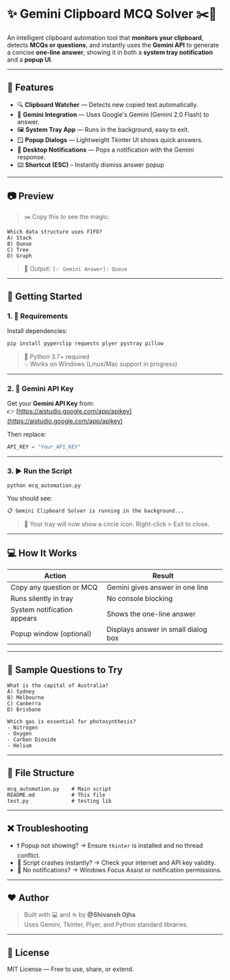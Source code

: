 # ✨ Gemini Clipboard MCQ Solver ✂️🤖

An intelligent clipboard automation tool that **monitors your clipboard**, detects **MCQs or questions**, and instantly uses the **Gemini API** to generate a concise **one-line answer**, showing it in both a **system tray notification** and a **popup UI**.

---

## 📌 Features

- 🔍 **Clipboard Watcher** — Detects new copied text automatically.
- 🧠 **Gemini Integration** — Uses Google's Gemini (Gemini 2.0 Flash) to answer.
- 🖼️ **System Tray App** — Runs in the background, easy to exit.
- 🪟 **Popup Dialogs** — Lightweight Tkinter UI shows quick answers.
- 🔔 **Desktop Notifications** — Pops a notification with the Gemini response.
- ⌨️ **Shortcut (ESC)** – Instantly dismiss answer popup


---

## 📷 Preview

> ✂️ Copy this to see the magic:
```
Which data structure uses FIFO?
A) Stack
B) Queue
C) Tree
D) Graph
```

> 💬 Output:
> `[✅ Gemini Answer]: Queue`

---

## 🚀 Getting Started

### 1. 🔧 Requirements

Install dependencies:

```bash
pip install pyperclip requests plyer pystray pillow
```

> 🐍 Python 3.7+ required  
> 💡 Works on Windows (Linux/Mac support in progress)

---

### 2. 🔑 Gemini API Key

Get your **Gemini API Key** from:  
👉 [https://aistudio.google.com/app/apikey](https://aistudio.google.com/app/apikey)

Then replace:
```python
API_KEY = "Your_API_KEY"
```

---

### 3. ▶️ Run the Script

```bash
python mcq_automation.py
```

You should see:
```bash
📋 Gemini Clipboard Solver is running in the background...
```

> 📌 Your tray will now show a circle icon. Right-click > Exit to close.

---

## 💻 How It Works

| Action                        | Result                               |
|------------------------------|--------------------------------------|
| Copy any question or MCQ     | Gemini gives answer in one line      |
| Runs silently in tray        | No console blocking                  |
| System notification appears  | Shows the one-line answer            |
| Popup window (optional)      | Displays answer in small dialog box  |

---

## 🧪 Sample Questions to Try

```
What is the capital of Australia?
A) Sydney
B) Melbourne
C) Canberra
D) Brisbane
```

```
Which gas is essential for photosynthesis?
- Nitrogen
- Oxygen
- Carbon Dioxide
- Helium
```

---

## 📁 File Structure

```
mcq_automation.py    # Main script
README.md            # This file
test.py              # testing lib
```

---



## ❌ Troubleshooting

- ❗ Popup not showing? → Ensure `tkinter` is installed and no thread conflict.
- 🛑 Script crashes instantly? → Check your internet and API key validity.
- 🔕 No notifications? → Windows Focus Assist or notification permissions.

---

## ❤️ Author

> Built with 💻 and ☕ by **@Shivansh Ojha**  
> Uses Gemini, Tkinter, Plyer, and Python standard libraries.

---

## 📜 License

MIT License — Free to use, share, or extend.